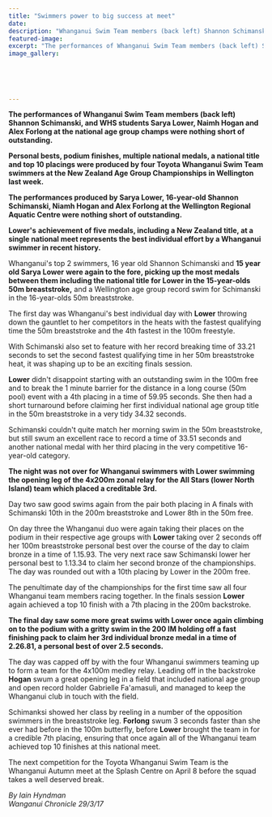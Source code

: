 ```yaml
---
title: "Swimmers power to big success at meet"
date: 
description: "Whanganui Swim Team members (back left) Shannon Schimanski & WHS students Sarya Lower, Naimh Hogan & Alex Forlong at the national age group champs.."
featured-image: 
excerpt: "The performances of Whanganui Swim Team members (back left) Shannon Schimanski, Sarya Lower, Naimh Hogan and Alex Forlong at the national age group champs were nothing short of outstanding."
image_gallery:
	
	
	
	
	
---
```


<p><strong>The performances of Whanganui Swim Team members (back left) Shannon Schimanski, and WHS students Sarya Lower, Naimh Hogan and Alex Forlong at the national age group champs were nothing short of outstanding.</strong></p>
<p><strong>Personal bests, podium finishes, multiple national medals, a national title and top 10 placings were produced by four Toyota Whanganui Swim Team swimmers at the New Zealand Age Group Championships in Wellington last week.</strong></p>
<p><strong>The performances produced by Sarya Lower, 16-year-old Shannon Schimanski, Niamh Hogan and Alex Forlong at the Wellington Regional Aquatic Centre were nothing short of outstanding.</strong></p>
<p><strong>Lower's</strong> <strong>achievement of five medals, including a New Zealand title, at a single national meet represents the best individual effort by a Whanganui swimmer in recent history.</strong></p>
<p><strong></strong>Whanganui's top 2 swimmers, 16 year old Shannon Schimanski and <strong>15 year old Sarya Lower</strong> <strong>were again to the fore, picking up the most medals between them including the national title for Lower in the 15-year-olds 50m breaststroke,</strong> and a Wellington age group record swim for Schimanski in the 16-year-olds 50m breaststroke.</p>
<p>The first day was Whanganui's best individual day with <strong>Lower</strong> throwing down the gauntlet to her competitors in the heats with the fastest qualifying time the 50m breaststroke and the 4th fastest in the 100m freestyle.</p>
<p>With Schimanski also set to feature with her record breaking time of 33.21 seconds to set the second fastest qualifying time in her 50m breaststroke heat, it was shaping up to be an exciting finals session.</p>
<p><strong>Lower</strong> didn't disappoint starting with an outstanding swim in the 100m free and to break the 1 minute barrier for the distance in a long course (50m pool) event with a 4th placing in a time of 59.95 seconds. She then had a short turnaround before claiming her first individual national age group title in the 50m breaststroke in a very tidy 34.32 seconds.</p>
<p>Schimanski couldn't quite match her morning swim in the 50m breaststroke, but still swum an excellent race to record a time of 33.51 seconds and another national medal with her third placing in the very competitive 16-year-old category.</p>
<p><strong>The night was not over for Whanganui swimmers with Lower swimming the opening leg of the 4x200m zonal relay for the All Stars (lower North Island) team which placed a creditable 3rd.</strong></p>
<p>Day two saw good swims again from the pair both placing in A finals with Schimanski 10th in the 200m breaststroke and Lower 8th in the 50m free.</p>
<p>On day three the Whanganui duo were again taking their places on the podium in their respective age groups with <strong>Lower</strong> taking over 2 seconds off her 100m breaststroke personal best over the course of the day to claim bronze in a time of 1.15.93. The very next race saw Schimanski lower her personal best to 1.13.34 to claim her second bronze of the championships. The day was rounded out with a 10th placing by Lower in the 200m free.</p>
<p>The penultimate day of the championships for the first time saw all four Whanganui team members racing together. In the finals session <strong>Lower</strong> again achieved a top 10 finish with a 7th placing in the 200m backstroke.</p>
<p><strong>The final day saw some more great swims with Lower once again climbing on to the podium with a gritty swim in the 200 IM holding off a fast finishing pack to claim her 3rd individual bronze medal in a time of 2.26.81, a personal best of over 2.5 seconds.</strong></p>
<p>The day was capped off by with the four Whanganui swimmers teaming up to form a team for the 4x100m medley relay. Leading off in the backstroke <strong>Hogan</strong> swum a great opening leg in a field that included national age group and open record holder Gabrielle Fa'amasuli, and managed to keep the Whanganui club in touch with the field.</p>
<p>Schimanksi showed her class by reeling in a number of the opposition swimmers in the breaststroke leg. <strong>Forlong</strong> swum 3 seconds faster than she ever had before in the 100m butterfly, before <strong>Lower</strong> brought the team in for a credible 7th placing, ensuring that once again all of the Whanganui team achieved top 10 finishes at this national meet.</p>
<p>The next competition for the Toyota Whanganui Swim Team is the Whanganui Autumn meet at the Splash Centre on April 8 before the squad takes a well deserved break.</p>
<p class="clear syndicator"><em>By Iain Hyndman</em><br /><em>Wanganui Chronicle 29/3/17&nbsp;</em></p>

